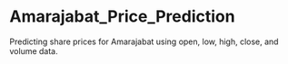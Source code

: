 # Amarajabat_Price_Prediction
Predicting share prices for Amarajabat using open, low, high, close, and volume data.
